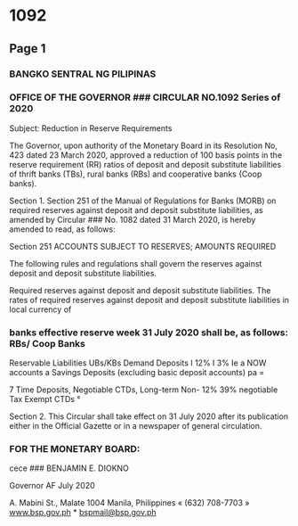 # 1092

## Page 1

### BANGKO SENTRAL NG PILIPINAS

### OFFICE OF THE GOVERNOR ### CIRCULAR NO.1092 Series of 2020

Subject: Reduction in Reserve Requirements

The Governor, upon authority of the Monetary Board in its Resolution No, 423 dated 23 March 2020, approved a reduction of 100 basis points in the reserve requirement (RR) ratios of deposit and deposit substitute liabilities of thrift banks (TBs), rural banks (RBs) and cooperative banks {Coop banks).

Section 1. Section 251 of the Manual of Regulations for Banks (MORB) on required reserves against deposit and deposit substitute liabilities, as amended by Circular ### No. 1082 dated 31 March 2020, is hereby amended to read, as follows:

Section 251 ACCOUNTS SUBJECT TO RESERVES; AMOUNTS REQUIRED

The following rules and regulations shall govern the reserves against deposit and deposit substitute liabilities.

Required reserves against deposit and deposit substitute liabilities. The rates of required reserves against deposit and deposit substitute liabilities in local currency of

### banks effective reserve week 31 July 2020 shall be, as follows: RBs/ Coop Banks

Reservable Liabilities UBs/KBs Demand Deposits I 12% I 3% Ie a NOW accounts a Savings Deposits (excluding basic deposit accounts) pa =

7 Time Deposits, Negotiable CTDs, Long-term Non- 12% 39% negotiable Tax Exempt CTDs °

Section 2. This Circular shall take effect on 31 July 2020 after its publication either in the Official Gazette or in a newspaper of general circulation.

### FOR THE MONETARY BOARD:

cece ### BENJAMIN E. DIOKNO

Governor AF July 2020

A. Mabini St., Malate 1004 Manila, Philippines « (632) 708-7703 » www.bsp.gov.ph * bspmail@bsp.gov.ph

